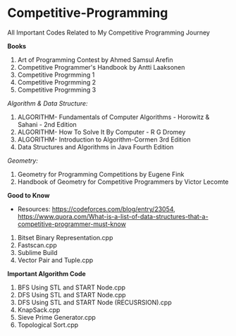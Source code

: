 # Competitive-Programming
All Important Codes Related to My Competitive Programming Journey

**Books**
1. Art of Programming Contest by Ahmed Samsul Arefin
2. Competitive Programmer's Handbook by Antti Laaksonen
2. Competitive Progrmming 1
3. Competitive Progrmming 2
4. Competitive Progrmming 3

*Algorithm & Data Structure:*
  1. ALGORITHM- Fundamentals of Computer Algorithms - Horowitz & Sahani - 2nd Edition
  2. ALGORITHM- How To Solve It By Computer - R G Dromey
  3. ALGORITHM- Introduction to Algorithm-Cormen 3rd Edition
  4. Data Structures and Algorithms in Java Fourth Edition

*Geometry:* 
  1. Geometry for Programming Competitions by Eugene Fink
  2. Handbook of Geometry for Competitive Programmers by Victor Lecomte


**Good to Know**
* Resources: https://codeforces.com/blog/entry/23054, https://www.quora.com/What-is-a-list-of-data-structures-that-a-competitive-programmer-must-know
1. Bitset Binary Representation.cpp
2. Fastscan.cpp
3. Sublime Build
4. Vector Pair and Tuple.cpp

**Important Algorithm Code**
1. BFS Using STL and START Node.cpp
2. DFS Using STL and START Node.cpp
3. DFS Using STL and START Node (RECUSRSION).cpp
4. KnapSack.cpp
5. Sieve Prime Generator.cpp
6. Topological Sort.cpp
